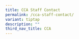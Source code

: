 ```yaml
---
title: CCA Staff Contact
permalink: /cca-staff-contact/
variant: tiptap
description: ""
third_nav_title: CCA
---
```

